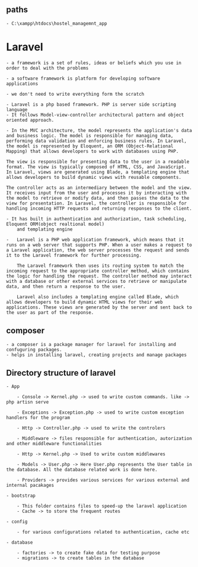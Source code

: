 ## paths
    - C:\xampp\htdocs\hostel_managemnt_app

# Laravel 

    - a framework is a set of rules, ideas or beliefs which you use in order to deal with the problems

    - a software framework is platform for developing software applications

    - we don't need to write everything form the scratch

    - Laravel is a php based framework. PHP is server side scripting language
    - It follows Model-view-controller architectural pattern and object oriented approach.

    - In the MVC architecture, the model represents the application's data and business logic. The model is responsible for managing data, performing data validation and enforcing business rules. In Laravel, the model is represented by Eloquent, an ORM (Object-Relational Mapping) that allows developers to work with databases using PHP.

    The view is responsible for presenting data to the user in a readable format. The view is typically composed of HTML, CSS, and JavaScript. In Laravel, views are generated using Blade, a templating engine that allows developers to build dynamic views with reusable components.

    The controller acts as an intermediary between the model and the view. It receives input from the user and processes it by interacting with the model to retrieve or modify data, and then passes the data to the view for presentation. In Laravel, the controller is responsible for handling incoming HTTP requests and returning responses to the client.

    - It has built in authentication and authorization, task scheduling, Eloquent ORM(object realtional model)
        and templating engine

    -   Laravel is a PHP web application framework, which means that it runs on a web server that supports PHP. When a user makes a request to a Laravel application, the web server processes the request and sends it to the Laravel framework for further processing.

        The Laravel framework then uses its routing system to match the incoming request to the appropriate controller method, which contains the logic for handling the request. The controller method may interact with a database or other external services to retrieve or manipulate data, and then return a response to the user.

        Laravel also includes a templating engine called Blade, which allows developers to build dynamic HTML views for their web applications. These views are generated by the server and sent back to the user as part of the response.

    
## composer

    - a composer is a package manager for laravel for installing and confuguring packages.
    - helps in installing laravel, creating projects and manage packages 

## Directory structure of laravel

    - App

        - Console -> Kernel.php -> used to write custom commands. like -> php artisn serve

        - Exceptions -> Exception.php -> used to write custom exception handlers for the program

        - Http -> Controller.php -> used to write the controlers

        - Middleware -> files responsible for authentication, autorization and other middleware functionalities

        - Http -> Kernel.php -> Used to write custom middlewares

        - Models -> User.php -> Here User.php represents the User table in the database. All the database related work is done here.

        - Providers -> provides various services for various external and internal pacakages

    - bootstrap

        - This folder contains files to speed-up the laravel application
        - Cache -> to store the frequent routes

    - config 

        - for various configurations related to authentication, cache etc
    
    - database

        - factories -> to create fake data for testing purpose
        - migrations -> to create tables in the database
        
